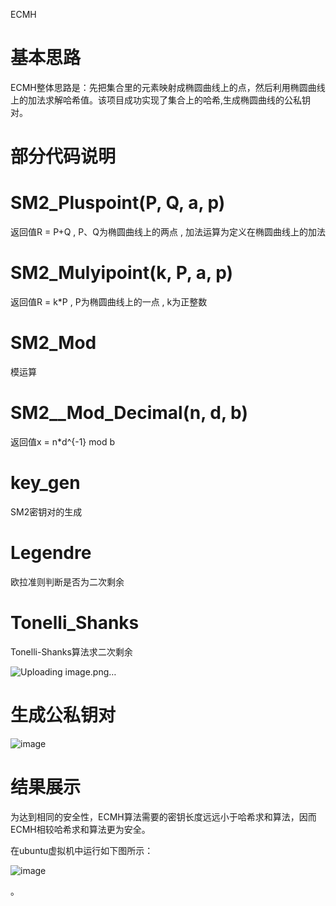 ECMH

# 基本思路
ECMH整体思路是：先把集合里的元素映射成椭圆曲线上的点，然后利用椭圆曲线上的加法求解哈希值。该项目成功实现了集合上的哈希,生成椭圆曲线的公私钥对。


# 部分代码说明
# SM2_Pluspoint(P, Q, a, p)
返回值R = P+Q , P、Q为椭圆曲线上的两点 , 加法运算为定义在椭圆曲线上的加法







# SM2_Mulyipoint(k, P, a, p)
返回值R = k*P , P为椭圆曲线上的一点 , k为正整数






# SM2_Mod
模运算





# SM2__Mod_Decimal(n, d, b)
返回值x = n*d^{-1} mod b






# key_gen
SM2密钥对的生成







# Legendre
欧拉准则判断是否为二次剩余



#  Tonelli_Shanks
Tonelli-Shanks算法求二次剩余


![Uploading image.png…]()



# 生成公私钥对


![image](https://user-images.githubusercontent.com/75195549/181478309-e9060b0a-aca0-4b04-8039-24bc9daed8d7.png)



# 结果展示
为达到相同的安全性，ECMH算法需要的密钥长度远远小于哈希求和算法，因而ECMH相较哈希求和算法更为安全。


在ubuntu虚拟机中运行如下图所示：



![image](https://user-images.githubusercontent.com/75195549/180392780-ecf2fd9e-5482-487a-963d-9f44179284ad.png)




。
